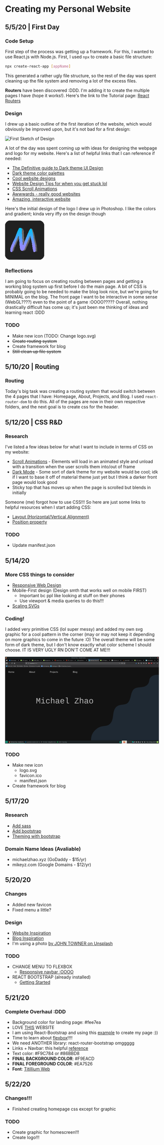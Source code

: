 # Creating my Personal Website

## 5/5/20 | First Day

### Code Setup

First step of the process was getting up a framework. For this, I wanted to use React.js with Node.js. First, I used `npx` to create a basic file structure:

```bash
npx create-react-app [appName]
```

This generated a rather ugly file structure, so the rest of the day was spent cleaning up the file system and removing a lot of the excess files.

**Routers** have been discovered :DDD. I'm adding it to create the multiple pages I have (hope it works!). Here's the link to the Tutorial page: [React Routers](https://www.tutorialspoint.com/reactjs/reactjs_router.htm)

### Design

I drew up a basic outline of the first iteration of the website, which would obviously be improved upon, but it's not bad for a first design:

![First Sketch of Design](website-creation/first-sketch.jpg)

A lot of the day was spent coming up with ideas for designing the webpage and logo for my website. Here's a list of helpful links that I can reference if needed:

- [The Definitive guide to Dark theme UI Design](https://uxdesign.cc/dark-mode-ui-design-the-definitive-guide-part-1-color-53dcfaea5129)
- [Dark theme color palettes](https://colorhunt.co/palettes/dark)
- [Cool website designs](https://www.webdesign-inspiration.com/?device=mix)
- [Website Design Tips for when you get stuck lol](https://websitesetup.org/website-design-ideas/)
- [CSS Scroll Animations](https://cssanimation.rocks/scroll-animations/)
- [Awwwards - really good websites](https://www.awwwards.com/websites/)
- [Amazing, interactive website](https://bruno-simon.com/)

Here's the initial design of the logo I drew up in Photoshop. I like the colors and gradient; kinda very iffy on the design though

![First Design of Logo](website-creation/favicon-first.png)

### Reflections

I am going to focus on creating routing between pages and getting a working blog system up first before I do the main page. A bit of CSS is probably going to be needed to make the blog look nice, but we're going for MINIMAL on the blog. The front page I want to be interactive in some sense (WebGL????) even to the point of a game :OOOO????? Overall, nothing drastically difficult has come up; it's just been me thinking of ideas and learning react :DDD

### TODO

- Make new icon (TODO: Change logo.svg)
- ~~Create routing system~~
- Create framework for blog
- ~~Still clean up file system~~

## 5/10/20 | Routing

### Routing

Today's big task was creating a routing system that would switch between the 4 pages that I have: Homepage, About, Projects, and Blog. I used `react-router-dom` to do this. All of the pages are now in their own respective folders, and the next goal is to create css for the header.

## 5/12/20 | CSS R&D

### Research

I've listed a few ideas below for what I want to include in terms of CSS on my website:

- [Scroll Animations](https://cssanimation.rocks/scroll-animations/) - Elements will load in an animated style and unload with a transition when the user scrolls them into/out of frame
- [Dark Mode](https://uxdesign.cc/dark-mode-ui-design-the-definitive-guide-part-1-color-53dcfaea5129?gi=b0edf9ba0bf6) - Some sort of dark theme for my website would be cool; idk if I want to base it off of material theme just yet but I think a darker front page would look good
- Sticky top that has moves up when the page is scrolled but blends in initially

Someone (me) forgot how to use CSS!!! So here are just some links to helpful resources when I start adding CSS:

- [Layout (Horizontal/Vertical Alignment)](https://www.w3schools.com/css/css_align.asp)
- [Position property](https://www.w3schools.com/css/css_positioning.asp)

### TODO

- Update manifest.json

## 5/14/20

### More CSS things to consider

- [Responsive Web Design](https://www.w3schools.com/css/css_rwd_intro.asp)
- Mobile-First design (Design smth that works well on mobile FIRST)
    - Important bc ppl like looking at stuff on their phones
    - Use viewport & media queries to do this!!!
- [Scaling SVGs](https://css-tricks.com/scale-svg/)

### Coding!

I added very primitive CSS (lol super messy) and added my own svg graphic for a cool pattern in the corner (may or may not keep it depending on more graphics to come in the future :O) The overall theme will be some form of dark theme, but I don't know exactly what color scheme I should choose. IT IS VERY UGLY RN DON'T COME AT ME!!!

![Picture of Website With Basic CSS](website-creation/first-css.png)

### TODO

- Make new icon
    - logo.svg
    - favicon.ico
    - manifest.json
- Create framework for blog

## 5/17/20

### Research

- [Add sass](https://create-react-app.dev/docs/adding-a-sass-stylesheet)
- [Add bootstrap](https://create-react-app.dev/docs/adding-bootstrap/#using-a-custom-theme)
- [Theming with bootstrap](https://getbootstrap.com/docs/4.4/getting-started/theming/)

### Domain Name Ideas (Avaliable)

- michaelzhao.xyz (GoDaddy - $15/yr)
- mikeyz.com (Google Domains - $12/yr)

## 5/20/20

### Changes

- Added new favicon
- Fixed menu a little?

### Design

- [Website Inspiration](https://www.inboda.com/)
- [Blog Inspiration](http://minimalmonkey.com/)
- I'm using a photo [by JOHN TOWNER on Unsplash](https://unsplash.com/photos/JgOeRuGD_Y4)

### TODO

- CHANGE MENU TO FLEXBOX
    - [Responsive navbar :OOOO](https://www.w3schools.com/howto/howto_js_topnav_responsive.asp)
- REACT BOOTSTRAP (already installed)
    - [Getting Started](https://react-bootstrap.github.io/getting-started/introduction)

## 5/21/20

### Complete Overhaul :DDD

- Background color for landing page: #fee7ea
- LOVE [THIS](http://seanhalpin.io/) WEBSITE
- I am using React-Bootstrap and using this [example](https://codesandbox.io/s/github/react-bootstrap/code-sandbox-examples/tree/master/basic-react-router?file=/src/App.js:701-960) to create my page :))
- Time to learn about [flexbox](https://css-tricks.com/snippets/css/a-guide-to-flexbox/#flexbox-background)!!!!
- We need ANOTHER library: react-router-bootstrap omggggg
- Links + Navbar: this helpful [reference](https://serverless-stack.com/chapters/adding-links-in-the-navbar.html)
- Text color: #F9C784 or #86BBD8
- **FINAL BACKGROUND COLOR**: #F9EACD
- **FINAL FOREGROUND COLOR**: #EA7526
- **Font**: [Titillium Web](https://fonts.google.com/specimen/Titillium+Web)

## 5/22/20

### Changes!!!

- Finished creating homepage css except for graphic

### TODO

- Create graphic for homescreen!!!
- Create logo!!!